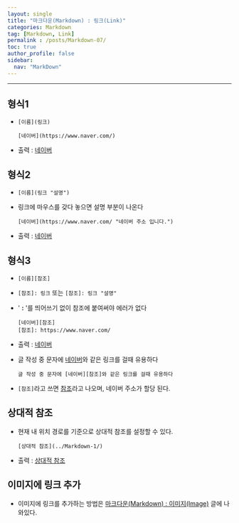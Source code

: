 ```yaml
---
layout: single
title: "마크다운(Markdown) : 링크(Link)"
categories: Markdown
tag: [Markdown, Link]
permalink : /posts/Markdown-07/
toc: true
author_profile: false
sidebar:
  nav: "MarkDown"
---
```


<hr>

## 형식1

* `[이름](링크)`
    ```
    [네이버](https://www.naver.com/)
    ```

* 출력 : [네이버](https://www.naver.com/)

## 형식2

* `[이름](링크 "설명")`
* 링크에 마우스를 갖다 놓으면 설명 부분이 나온다
    ```
    [네이버](https://www.naver.com/ "네이버 주소 입니다.")
    ```

* 출력 : [네이버](https://www.naver.com/ "네이버 주소 입니다.")

## 형식3

* `[이름][참조]`
* `[참조]: 링크` 또는 `[참조]: 링크 "설명"`
* ' **\:** '를 띄어쓰기 없이 참조에 붙여써야 에러가 없다

    ```
    [네이버][참조]
    [참조]: https://www.naver.com/
    ```

* 출력 : [네이버][참조]

[참조]: https://www.naver.com/

* 글 작성 중 문자에 [네이버][참조]와 같은 링크를 걸때 유용하다
    ```
    글 작성 중 문자에 [네이버][참조]와 같은 링크를 걸때 유용하다
    ```

* `[참조]`라고 쓰면 [참조]라고 나오며, 네이버 주소가 할당 된다.

## 상대적 참조

* 현재 내 위치 경로를 기준으로 상대적 참조를 설정할 수 있다.
    ```
    [상대적 참조](../Markdown-1/)
    ```
    
* 출력 : [상대적 참조](../Markdown-01/)

## 이미지에 링크 추가

* 이미지에 링크를 추가하는 방법은 [마크다운(Markdown) : 이미지(Image)](../Markdown-08/) 글에 나와있다.  